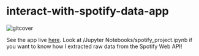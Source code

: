 # interact-with-spotify-data-app
![gitcover](https://user-images.githubusercontent.com/90797428/186897830-e0bb5967-214a-405e-a7eb-44ab91aa21ec.png)

See the app live [here](https://share.streamlit.io/yungfra/interact-with-spotify-data-app/main/app.py).
Look at /Jupyter Notebooks/spotify_project.ipynb if you want to know how I extracted raw data from the Spotify Web API!
